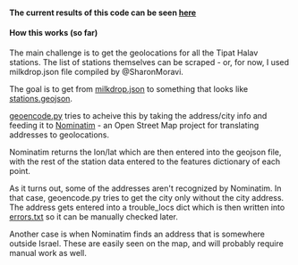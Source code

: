 
#### The current results of this code can be seen [here](https://github.com/niryariv/tiptipa/blob/master/all_stations.geojson)

#### How this works (so far)


The main challenge is to get the geolocations for all the Tipat Halav stations. The list of stations themselves can be scraped - or, for now, I used milkdrop.json file compiled by @SharonMoravi.

The goal is to get from [milkdrop.json](https://github.com/niryariv/tiptipa/blob/master/milkdrop.json) to something that looks like [stations.geojson](https://github.com/niryariv/tiptipa/blob/master/stations.geojson).

[geoencode.py](https://github.com/niryariv/tiptipa/blob/master/geoencode.py) tries to acheive this by taking the address/city info and feeding it to [Nominatim](http://nominatim.openstreetmap.org/) - an Open Street Map project for translating addresses to geolocations.

Nominatim returns the lon/lat which are then entered into the geojson file, with the rest of the station data entered to the features dictionary of each point. 

As it turns out, some of the addresses aren't recognized by Nominatim. In that case, geoencode.py tries to get the city only without the city address. The address gets entered into a trouble_locs dict which is then written into [errors.txt](https://github.com/niryariv/tiptipa/blob/master/errors.txt) so it can be manually checked later.

Another case is when Nominatim finds an address that is somewhere outside Israel. These are easily seen on the map, and will probably require manual work as well.


